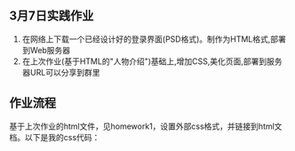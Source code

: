 ## 3月7日实践作业

1. 在网络上下载一个已经设计好的登录界面(PSD格式)。制作为HTML格式,部署到Web服务器
2. 在上次作业(基于HTML的"人物介绍")基础上,增加CSS,美化页面,部署到服务器URL可以分享到群里

## 作业流程

基于上次作业的html文件，见homework1，设置外部css格式，并链接到html文档。以下是我的css代码：
